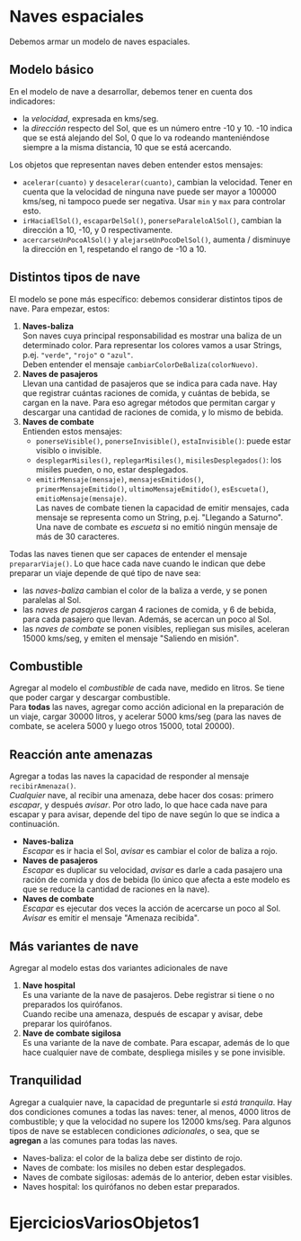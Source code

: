 # Naves espaciales

Debemos armar un modelo de naves espaciales.


## Modelo básico
En el modelo de nave a desarrollar, debemos tener en cuenta dos indicadores:
- la _velocidad_, expresada en kms/seg.
- la _dirección_ respecto del Sol, que es un número entre -10 y 10. -10 indica que se está alejando del Sol, 0 que lo va rodeando manteniéndose siempre a la misma distancia, 10 que se está acercando.

Los objetos que representan naves deben entender estos mensajes:
- `acelerar(cuanto)` y `desacelerar(cuanto)`, cambian la velocidad. Tener en cuenta que la velocidad de ninguna nave puede ser mayor a 100000 kms/seg, ni tampoco puede ser negativa. Usar `min` y `max` para controlar esto.
- `irHaciaElSol()`, `escaparDelSol()`, `ponerseParaleloAlSol()`, cambian la dirección a 10, -10, y 0 respectivamente.
- `acercarseUnPocoAlSol()` y `alejarseUnPocoDelSol()`, aumenta / disminuye la dirección en 1, respetando el rango de -10 a 10.

 
## Distintos tipos de nave
El modelo se pone más específico: debemos considerar distintos tipos de nave. Para empezar, estos:
1. **Naves-baliza**  
Son naves cuya principal responsabilidad es mostrar una baliza de un determinado color. Para representar los colores vamos a usar Strings, p.ej. `"verde"`, `"rojo"` o `"azul"`.  
Deben entender el mensaje `cambiarColorDeBaliza(colorNuevo)`.
1. **Naves de pasajeros**  
Llevan una cantidad de pasajeros que se indica para cada nave. Hay que registrar cuántas raciones de comida, y cuántas de bebida, se cargan en la nave. Para eso agregar métodos que permitan cargar y descargar una cantidad de raciones de comida, y lo mismo de bebida. 
1. **Naves de combate**  
Entienden estos mensajes:
	- `ponerseVisible()`, `ponerseInvisible()`, `estaInvisible()`: puede estar visiblo o invisible.
	- `desplegarMisiles()`, `replegarMisiles()`, `misilesDesplegados()`: los misiles pueden, o no, estar desplegados.
	- `emitirMensaje(mensaje)`, `mensajesEmitidos()`, `primerMensajeEmitido()`, `ultimoMensajeEmitido()`, `esEscueta()`, `emitioMensaje(mensaje)`.  
	 Las naves de combate tienen la capacidad de emitir mensajes, cada mensaje se representa como un String, p.ej. "Llegando a Saturno". Una nave de combate es _escueta_ si no emitió ningún mensaje de más de 30 caracteres.
	 
Todas las naves tienen que ser capaces de entender el mensaje `prepararViaje()`. Lo que hace cada nave cuando le indican que debe preparar un viaje depende de qué tipo de nave sea:
- las _naves-baliza_ cambian el color de la baliza a verde, y se ponen paralelas al Sol.
- las _naves de pasajeros_ cargan 4 raciones de comida, y 6 de bebida, para cada pasajero que llevan. Además, se acercan un poco al Sol.
- las _naves de combate_ se ponen visibles, repliegan sus misiles, aceleran 15000 kms/seg, y emiten el mensaje "Saliendo en misión".


## Combustible
Agregar al modelo el _combustible_ de cada nave, medido en litros. Se tiene que poder cargar y descargar combustible.  
Para **todas** las naves, agregar como acción adicional en la preparación de un viaje, cargar 30000 litros, y acelerar 5000 kms/seg (para las naves de combate, se acelera 5000 y luego otros 15000, total 20000).


## Reacción ante amenazas
Agregar a todas las naves la capacidad de responder al mensaje `recibirAmenaza()`.  
_Cualquier_ nave, al recibir una amenaza, debe hacer dos cosas: primero _escapar_, y después _avisar_. 
Por otro lado, lo que hace cada nave para escapar y para avisar, depende del tipo de nave según lo que se indica a continuación.
- **Naves-baliza**  
_Escapar_ es ir hacia el Sol, _avisar_ es cambiar el color de baliza a rojo.
- **Naves de pasajeros**  
_Escapar_ es duplicar su velocidad, _avisar_ es darle a cada pasajero una ración de comida y dos de bebida (lo único que afecta a este modelo es que se reduce la cantidad de raciones en la nave).
- **Naves de combate**  
_Escapar_ es ejecutar dos veces la acción de acercarse un poco al Sol. _Avisar_ es emitir el mensaje "Amenaza recibida".


## Más variantes de nave
Agregar al modelo estas dos variantes adicionales de nave
1. **Nave hospital**  
Es una variante de la nave de pasajeros. Debe registrar si tiene o no preparados los quirófanos.  
Cuando recibe una amenaza, después de escapar y avisar, debe preparar los quirófanos.
1. **Nave de combate sigilosa**  
Es una variante de la nave de combate. Para escapar, además de lo que hace cualquier nave de combate, despliega misiles y se pone invisible.  


## Tranquilidad
Agregar a cualquier nave, la capacidad de preguntarle si _está tranquila_.
Hay dos condiciones comunes a todas las naves: tener, al menos, 4000 litros de combustible; y que la velocidad no supere los 12000 kms/seg.
Para algunos tipos de nave se establecen condiciones _adicionales_, o sea, que se **agregan** a las comunes para todas las naves.
- Naves-baliza: el color de la baliza debe ser distinto de rojo.
- Naves de combate: los misiles no deben estar desplegados.
- Naves de combate sigilosas: además de lo anterior, deben estar visibles.
- Naves hospital: los quirófanos no deben estar preparados.
# EjerciciosVariosObjetos1
